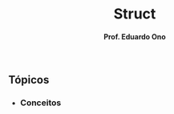 <h1 align="center">Struct</h1>

<h4 align="center">Prof. Eduardo Ono</h4>

&nbsp;

## Tópicos

* ### Conceitos


&nbsp;
